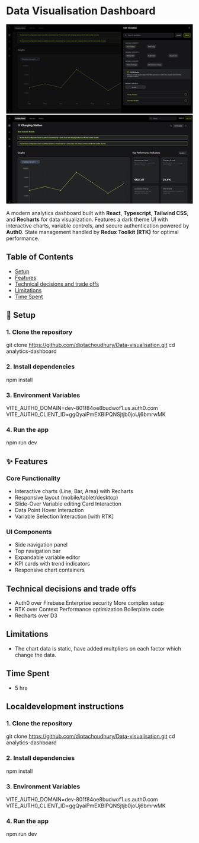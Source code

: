 # Data Visualisation Dashboard

![Dashboard Screenshot](./public/Home3.png) 
![Dashboard Screenshot](./public/Home2.png)

A modern analytics dashboard built with **React**, **Typescript**, **Tailwind CSS**, and **Recharts** for data visualization. Features a dark theme UI with interactive charts, variable controls, and secure authentication powered by **Auth0**. State management handled by **Redux Toolkit (RTK)** for optimal performance.

## Table of Contents
- [Setup](#-setup)
- [Features](#-features)
- [Technical decisions and trade offs](#-technical-decisions-and-trade-offs)
- [Limitations](#-limitations)
- [Time Spent](#-time-spent)
## 🚀 Setup

### 1. Clone the repository

git clone https://github.com/diptachoudhury/Data-visualisation.git
cd analytics-dashboard

### 2. Install dependencies 
npm install

### 3. Environment Variables
VITE_AUTH0_DOMAIN=dev-801f84oe8budwof1.us.auth0.com
VITE_AUTH0_CLIENT_ID=ggQyaiPmEXBIPQNSjtjb0joUj6bmrwMK

### 4. Run the app 
npm run dev

## ✨ Features

### Core Functionality
- Interactive charts (Line, Bar, Area) with Recharts
- Responsive layout (mobile/tablet/desktop)
- Slide-Over Variable editing Card Interaction
- Data Point Hover Interaction
- Variable Selection Interaction [with RTK]

### UI Components
- Side navigation panel
- Top navigation bar
- Expandable variable editor
- KPI cards with trend indicators
- Responsive chart containers


## Technical decisions and trade offs

- Auth0 over Firebase	Enterprise security	More complex setup
- RTK over Context	Performance optimization	Boilerplate code
- Recharts over D3	

## Limitations
 - The chart data is static, have added multpliers on each factor which change the data.
 
## Time Spent
- 5 hrs 


##  Localdevelopment instructions
### 1. Clone the repository

git clone https://github.com/diptachoudhury/Data-visualisation.git
cd analytics-dashboard

### 2. Install dependencies
npm install

### 3. Environment Variables
VITE_AUTH0_DOMAIN=dev-801f84oe8budwof1.us.auth0.com
VITE_AUTH0_CLIENT_ID=ggQyaiPmEXBIPQNSjtjb0joUj6bmrwMK

### 4. Run the app 
npm run dev
